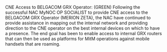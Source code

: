 CNE Access to BELGACOM GRX Operator: (GREEN) Following the successful NAC MyNOC OP SOCIALIST to provide CNE access to the BELGACOM GRX Operator (MERION ZETA), the NAC have continued to provide assistance in mapping out the internal network and providing direction to the CNE operator on the best internal devices on which to have a presence. The end goal has been to enable access to internal GRX routers that can then be used as platforms for MitM operations against mobile handsets that are roaming.
